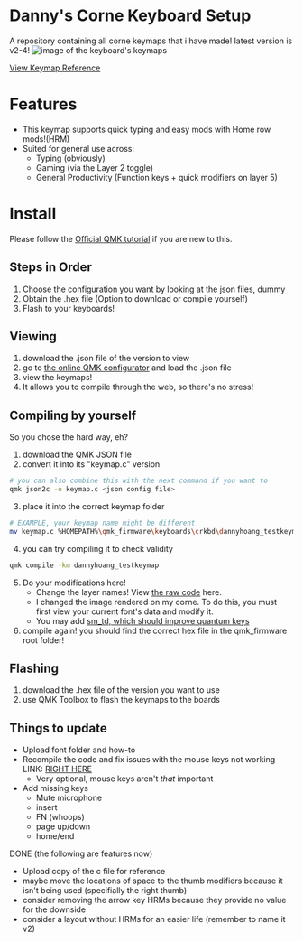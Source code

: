 # Danny's Corne Keyboard Setup

A repository containing all corne keymaps that i have made! latest version is v2-4!
![image of the keyboard's keymaps](https://github.com/user-attachments/assets/e396b43e-4ecf-4153-8140-ad0a587c97aa)


[View Keymap Reference](https://github.com/hoang-danny05/crkbd-rev1/blob/main/crkbd_homerowmod_2-4.pdf)

# Features

- This keymap supports quick typing and easy mods with Home row mods!(HRM)
- Suited for general use across:
  - Typing (obviously)
  - Gaming (via the Layer 2 toggle)
  - General Productivity (Function keys + quick modifiers on layer 5)

# Install

Please follow the [Official QMK tutorial](https://docs.qmk.fm/newbs) if you are new to this.

## Steps in Order
1) Choose the configuration you want by looking at the json files, dummy
2) Obtain the .hex file (Option to download or compile yourself)
3) Flash to your keyboards!

## Viewing
1) download the .json file of the version to view
2) go to [the online QMK configurator](https://config.qmk.fm/#/crkbd/rev1/LAYOUT_split_3x6_3) and load the .json file
3) view the keymaps!
4) It allows you to compile through the web, so there's no stress!

## Compiling by yourself
So you chose the hard way, eh?
1) download the QMK JSON file
2) convert it into its "keymap.c" version
```bash
# you can also combine this with the next command if you want to
qmk json2c -o keymap.c <json config file>
```
3) place it into the correct keymap folder
```bash
# EXAMPLE, your keymap name might be different
mv keymap.c %HOMEPATH%\qmk_firmware\keyboards\crkbd\dannyhoang_testkeymap
```
4) you can try compiling it to check validity
```bash
qmk compile -km dannyhoang_testkeymap
```
5) Do your modifications here! 
    - Change the layer names! View [the raw code](https://github.com/hoang-danny05/crkbd-rev1/blob/main/crkbd.c) here.
    - I changed the image rendered on my corne. To do this, you must first view your current font's data and modify it. 
    - You may add [sm_td, which should improve quantum keys](https://github.com/stasmarkin/sm_td)
6) compile again! you should find the correct hex file in the qmk_firmware root folder!


## Flashing 
1) download the .hex file of the version you want to use
2) use QMK Toolbox to flash the keymaps to the boards

## Things to update
- Upload font folder and how-to
- Recompile the code and fix issues with the mouse keys not working LINK: [RIGHT HERE](https://www.reddit.com/r/olkb/comments/gfgpwp/help_with_qmk_mouse_keys/)
  - Very optional, mouse keys aren't *that* important
- Add missing keys
  - Mute microphone
  - insert
  - FN (whoops)
  - page up/down
  - home/end 

DONE (the following are features now)
- Upload copy of the c file for reference
- maybe move the locations of space to the thumb modifiers because it isn't being used (specifially the right thumb)
- consider removing the arrow key HRMs because they provide no value for the downside
- consider a layout without HRMs for an easier life (remember to name it v2)
